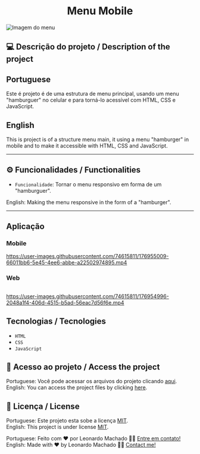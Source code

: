 <h1 align="center">Menu Mobile</h1>

<img src="https://user-images.githubusercontent.com/74615811/176954213-aabb3272-0bd6-4989-833b-1ea1dd545bc0.png" alt="Imagem do menu">

## 💻 Descrição do projeto / Description of the project

<h2>Portuguese</h2> Este é projeto é de uma estrutura de menu principal, usando um menu "hamburguer" no celular e para torná-lo acessível com HTML, CSS e JavaScript. <br>

<h2>English</h2> This is project is of a structure menu main, it using a menu "hamburger" in mobile and to make it accessible with HTML, CSS and JavaScript.

---

## ⚙️ Funcionalidades / Functionalities
- `Funcionalidade`: Tornar o menu responsivo em forma de um "hamburguer".
        
English: Making the menu responsive in the form of a "hamburger".

---

## Aplicação

### Mobile

<p align="center">

https://user-images.githubusercontent.com/74615811/176955009-66011bb6-5e45-4ee6-abbe-a22502974895.mp4

</p>

### Web

<p align="center" style="display: flex; align-items: flex-start; justify-content: center;">

https://user-images.githubusercontent.com/74615811/176954996-2048a1f4-406d-4515-b5ad-56eac7d56f6e.mp4

</p>

## Tecnologias / Tecnologies
- ``HTML``
- ``CSS``
- ``JavaScript``

## 📁 Acesso ao projeto / Access the project

Portuguese: Você pode acessar os arquivos do projeto clicando [aqui](https://github.com/LeonardoMancilha/Menu-Mobile/find/main). <br>
English: You can access the project files by clicking [here](https://github.com/LeonardoMancilha/Menu-Mobile/find/main).

## 📝 Licença / License

Portuguese: Este projeto esta sobe a licença [MIT](./LICENSE). <br>
English: This project is under license [MIT](./LICENSE).

Portuguese: Feito com ❤️ por Leonardo Machado 👋🏽 [Entre em contato!](https://www.linkedin.com/in/leonardomancilha/) <br>
English: Made with ❤️ by Leonardo Machado 👋🏽 [Contact me!](https://www.linkedin.com/in/leonardomancilha/)
